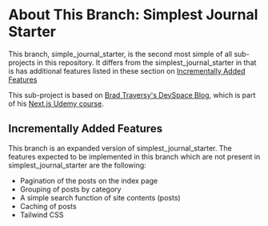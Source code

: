# About This Branch: Simplest Journal Starter

This branch, simple_journal_starter, is the second most simple of all sub-projects in this repository. It differs from the simplest_journal_starter in that is has additional features listed in these section on [Incrementally Added Features](#incrementally-added-features)

This sub-project is based on [Brad Traversy's DevSpace Blog](https://github.com/bradtraversy/devspace-blog), which is part of his [Next.js Udemy course](https://www.udemy.com/course/nextjs-dev-to-deployment).



## Incrementally Added Features

This branch is an expanded version of simplest_journal_starter. The features expected to be implemented in this branch which are not present in simplest_journal_starter are the following:

* Pagination of the posts on the index page
* Grouping of posts by category
* A simple search function of site contents (posts)
* Caching of posts
* Tailwind CSS

